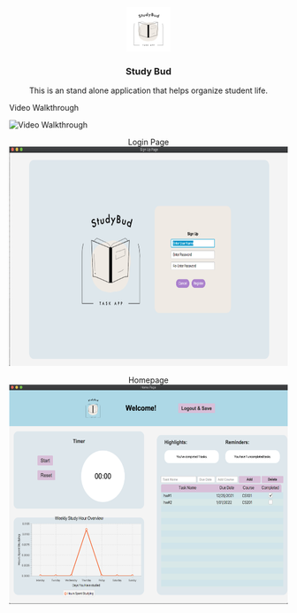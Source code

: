 <!--
*** Thanks for checking out the Best-README-Template. If you have a suggestion
*** that would make this better, please fork the repo and create a pull request
*** or simply open an issue with the tag "enhancement".
*** Thanks again! Now go create something AMAZING! :D
***
***
***
*** To avoid retyping too much info. Do a search and replace for the following:
*** github_username, repo_name, twitter_handle, email, project_title, project_description
-->



<!-- PROJECT SHIELDS -->
<!--
*** I'm using markdown "reference style" links for readability.
*** Reference links are enclosed in brackets [ ] instead of parentheses ( ).
*** See the bottom of this document for the declaration of the reference variables
*** for contributors-url, forks-url, etc. This is an optional, concise syntax you may use.
*** https://www.markdownguide.org/basic-syntax/#reference-style-links
-->

<p align="center">
  <a href="https://github.com/Zuberbuhler/CS151_Team2_TermProject">
    <img src="Resources/logoTransparentSmall.png" alt="sign in" width="80" height="80">
  </a>
  
  

  <h3 align="center">Study Bud</h3>

  <p align="center">
    This is an stand alone application that helps organize student life.
  </p>
  
  <p align="center">
  
  Video Walkthrough
  
  <img src='./studyBud_VideoWalkthrough.gif' title='Video Walkthrough' width='' alt='Video Walkthrough' />
  
  </p>
  
  <p align="center">
    Login Page
   <br />
    <a href="https://github.com/Zuberbuhler/CS151_Team2_TermProject">
      <img src="Resources/registration.png" alt="login page" width="686" height="396">
    </a>
  </p>
  <p align="center">
    Homepage
   <br />
    <a href="https://github.com/Zuberbuhler/CS151_Team2_TermProject">
      <img src="Resources/homepage.png" alt="homepage" width="686" height="396">
    </a>
  </p>
</p>

